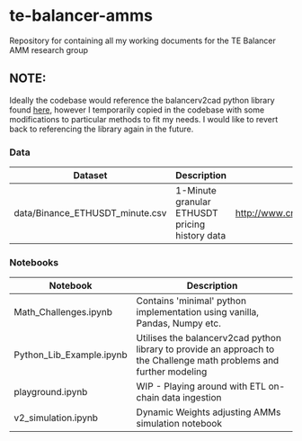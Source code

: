 # te-balancer-amms
Repository for containing all my working documents for the TE Balancer AMM research group

## NOTE:
Ideally the codebase would reference the balancerv2cad python library found [here](https://github.com/metavisionlabs/balancerv2cad), however I temporarily copied in the codebase with some modifications to particular methods to fit my needs.
I would like to revert back to referencing the library again in the future.

### Data
| Dataset | Description | Source |
|----------|-------------|----------|
| data/Binance_ETHUSDT_minute.csv | 1-Minute granular ETHUSDT pricing history data | http://www.cryptodatadownload.com/data/binance/ |

### Notebooks
| Notebook | Description |
|----------|-------------|
| Math_Challenges.ipynb | Contains 'minimal' python implementation using vanilla, Pandas, Numpy etc. |
| Python_Lib_Example.ipynb | Utilises the balancerv2cad python library to provide an approach to the Challenge math problems and further modeling |
| playground.ipynb | WIP - Playing around with ETL on-chain data ingestion |
| v2_simulation.ipynb | Dynamic Weights adjusting AMMs simulation notebook |